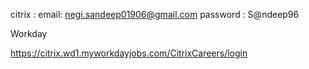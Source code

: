 citrix :
email: negi.sandeep01906@gmail.com
password : S@ndeep96

Workday


https://citrix.wd1.myworkdayjobs.com/CitrixCareers/login